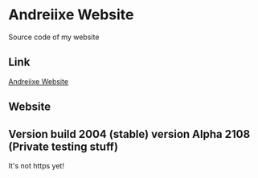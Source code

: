 # Andreiixe Website
Source code of my website

## Link
[Andreiixe Website](http://andreiixe.rf.gd/?i=1)

## Website
Version build 2004 (stable)
version Alpha 2108 (Private testing stuff)
-----------------------------------------
It's not https yet!
